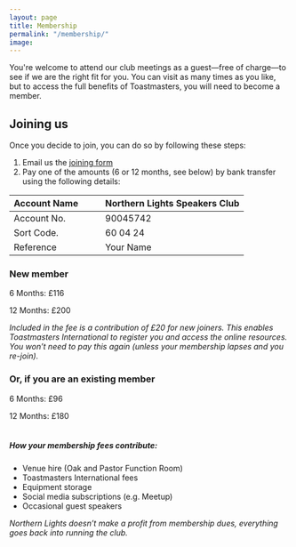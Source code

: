 ```yaml
---
layout: page
title: Membership
permalink: "/membership/"
image: 
---
```



You're  welcome to attend our club meetings as a guest—free of charge—to see if we are the right fit for you. You can visit as many times as you like, but to access the full benefits of Toastmasters, you will need to become a member.

## **Joining us**

Once you decide to join, you can do so by following these steps: 

1. Email us the <a href="{{site.baseurl}}/membershipform">joining form</a>
2. Pay one of the amounts (6 or 12 months, see below) by bank transfer using the following details:

|Account Name &ensp; &emsp;|Northern Lights Speakers Club|
| ------------- | ------------- |
| Account No.  | 90045742 |
| Sort Code.  | 60 04 24 |
| Reference | Your Name |

### **New member**

6 Months: £116 

12 Months: £200 

_Included in the fee is a contribution of £20 for new joiners. This enables Toastmasters International to register you and access the online resources.
You won’t need to pay this again (unless your membership lapses and you re-join)._

### **Or, if you are an existing member**

6 Months: £96

12 Months: £180

##### <br/> How your membership fees contribute:

- Venue hire (Oak and Pastor Function Room)
- Toastmasters International fees
- Equipment storage
- Social media subscriptions (e.g. Meetup)
- Occasional guest speakers

*Northern Lights doesn’t make a profit from membership dues, everything goes back into running the club.*
